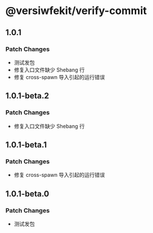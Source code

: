 # @versiwfekit/verify-commit

## 1.0.1

### Patch Changes

- 测试发包
- 修复入口文件缺少 Shebang 行
- 修复 cross-spawn 导入引起的运行错误

## 1.0.1-beta.2

### Patch Changes

- 修复入口文件缺少 Shebang 行

## 1.0.1-beta.1

### Patch Changes

- 修复 cross-spawn 导入引起的运行错误

## 1.0.1-beta.0

### Patch Changes

- 测试发包
